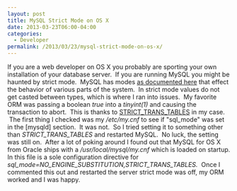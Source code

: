 ```yaml
---
layout: post
title: MySQL Strict Mode on OS X
date: 2013-03-23T06:00-04:00
categories:
  - Developer
permalink: /2013/03/23/mysql-strict-mode-on-os-x/
---
```

If you are a web developer on OS X you probably are sporting your own installation of your database server.  If you are running MySQL you might be haunted by strict mode.  MySQL has modes [as documented here](http://dev.mysql.com/doc/refman/5.1/en/server-sql-mode.html) that effect the behavior of various parts of the system.  In strict mode values do not get casted between types, which is where I ran into issues.  My favorite ORM was passing a boolean _true_ into a _tinyint(1)_ and causing the transaction to abort.  This is thanks to [STRICT\_TRANS\_TABLES](http://dev.mysql.com/doc/refman/5.1/en/server-sql-mode.html#sqlmode_strict_trans_tables) in my case.  The first thing I checked was my _/etc/my.cnf_ to see if "sql\_mode" was set in the \[mysqld\] section.  It was not.  So I tried setting it to something other than _STRICT\_TRANS\_TABLES_ and restarted MySQL.  No luck, the setting was still on.  After a lot of poking around I found out that MySQL for OS X from Oracle ships with a _/usr/local/mysql/my.cnf_ which is loaded on startup. In this file is a sole configuration directive for _sql\_mode=NO\_ENGINE\_SUBSTITUTION,STRICT\_TRANS\_TABLES._  Once I commented this out and restarted the server strict mode was off, my ORM worked and I was happy.
